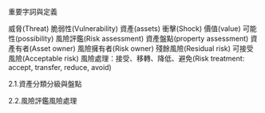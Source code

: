 重要字詞與定義

 威脅(Threat)
 脆弱性(Vulnerability)
 資產(assets)
 衝擊(Shock)
 價值(value)
 可能性(possibility)
 風險評鑑(Risk assessment)
 資產盤點(property assessment)
 資產有者(Asset owner)
 風險擁有者(Risk owner)
 殘餘風險(Residual risk)
 可接受風險(Acceptable risk)
 風險處理：接受、移轉、降低、避免(Risk treatment: accept, transfer, reduce, avoid)
 
 
2.1.資產分類分級與盤點 



    
2.2.風險評鑑風險處理
 
  
  
  
  
  
  
  
  
  
  
  
  
